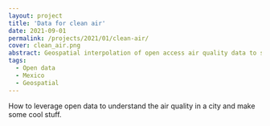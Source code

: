 ```yaml
---
layout: project
title: 'Data for clean air'
date: 2021-09-01
permalink: /projects/2021/01/clean-air/
cover: clean_air.png
abstract: Geospatial interpolation of open access air quality data to stablish a baseline to measure the impact of a new public transport system.
tags:
  - Open data
  - Mexico
  - Geospatial
---
```


How to leverage open data to understand the air quality in a city and make some cool stuff.
